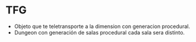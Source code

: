 # TFG

- Objeto que te teletransporte a la dimension con generacion procedural.
- Dungeon con generación de salas procedural cada sala sera distinto.
